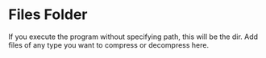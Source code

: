 # Files Folder

If you execute the program without specifying path, this will be the dir.
Add files of any type you want to compress or decompress here.